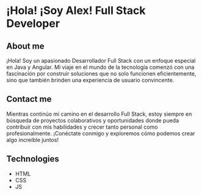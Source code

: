 # ¡Hola! ¡Soy Alex! Full Stack Developer

## About me

¡Hola! Soy un apasionado Desarrollador Full Stack con un enfoque especial en Java y Angular. Mi viaje en el mundo de la tecnología comenzó con una fascinación por construir soluciones que no solo funcionen eficientemente, sino que también brinden una experiencia de usuario convincente.

## Contact me

Mientras continúo mi camino en el desarrollo Full Stack, estoy siempre en búsqueda de proyectos colaborativos y oportunidades donde pueda contribuir con mis habilidades y crecer tanto personal como profesionalmente. ¡Conéctate conmigo y exploremos cómo podemos crear algo increíble juntos!

## Technologies

- HTML 
- CSS
- JS